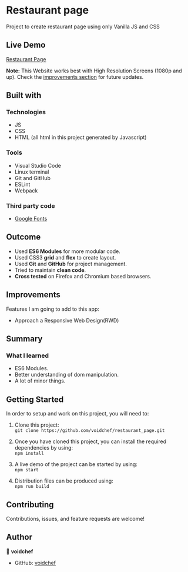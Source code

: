 # Restaurant page

Project to create restaurant page using only Vanilla JS and CSS

## Live Demo

[Restaurant Page](https://voidchef.github.io/restaurant_page/)

**Note:** This Website works best with High Resolution Screens (1080p and up). Check the [improvements section](#improvements) for future updates.

## Built with

### Technologies

* JS
* CSS
* HTML (all html in this project generated by Javascript)

### Tools

* Visual Studio Code
* Linux terminal
* Git and GitHub
* ESLint
* Webpack

### Third party code

* [Google Fonts](https://fonts.google.com/)

## Outcome

* Used **ES6 Modules** for more modular code.
* Used CSS3 **grid** and **flex** to create layout.
* Used **Git** and **GitHub** for project management.
* Tried to maintain **clean code**.
* **Cross tested** on Firefox and Chromium based browsers.

## Improvements

Features I am going to add to this app:
- Approach a Responsive Web Design(RWD)

## Summary

### What I learned

* ES6 Modules.
* Better understanding of dom manipulation.
* A lot of minor things.

## Getting Started

In order to setup and work on this project, you will need to:

1. Clone this project:  
`git clone https://github.com/voidchef/restaurant_page.git`

2. Once you have cloned this project, you can install the required dependencies by using:  
`npm install`

3. A live demo of the project can be started by using:  
`npm start`

4. Distribution files can be produced using:  
`npm run build`

## Contributing

Contributions, issues, and feature requests are welcome!

## Author

👤 **voidchef**
* GitHub: [voidchef](https://github.com/voidchef)